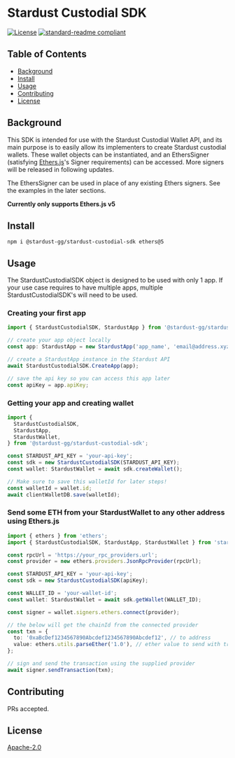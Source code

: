 # Stardust Custodial SDK

<!--
![banner]()
![badge]()
![badge]()
-->

[![License](https://img.shields.io/badge/License-Apache_2.0-blue.svg)](https://opensource.org/licenses/Apache-2.0)
[![standard-readme compliant](https://img.shields.io/badge/readme%20style-standard-brightgreen.svg?style=flat-square)](https://github.com/RichardLitt/standard-readme)

## Table of Contents

- [Background](#background)
- [Install](#install)
- [Usage](#usage)
- [Contributing](#contributing)
- [License](#license)

## Background

This SDK is intended for use with the Stardust Custodial Wallet API, and its main purpose is to easily allow its implementers to create Stardust custodial wallets. These wallet objects can be instantiated, and an EthersSigner (satisfying [Ethers.js](https://docs.ethers.org/v5/api/signer/#Signer)'s Signer requirements) can be accessed. More signers will be released in following updates.

The EthersSigner can be used in place of any existing Ethers signers. See the examples in the later sections.

**Currently only supports Ethers.js v5**

## Install

```
npm i @stardust-gg/stardust-custodial-sdk ethers@5
```

## Usage

The StardustCustodialSDK object is designed to be used with only 1 app. If your use case requires to have multiple apps, multiple StardustCustodialSDK's will need to be used.

### Creating your first app

```ts
import { StardustCustodialSDK, StardustApp } from '@stardust-gg/stardust-custodial-sdk';

// create your app object locally
const app: StardustApp = new StardustApp('app_name', 'email@address.xyz', 'optional_description');

// create a StardustApp instance in the Stardust API
await StardustCustodialSDK.CreateApp(app);

// save the api key so you can access this app later
const apiKey = app.apiKey;
```

### Getting your app and creating wallet

```ts
import {
  StardustCustodialSDK,
  StardustApp,
  StardustWallet,
} from '@stardust-gg/stardust-custodial-sdk';

const STARDUST_API_KEY = 'your-api-key';
const sdk = new StardustCustodialSDK(STARDUST_API_KEY);
const wallet: StardustWallet = await sdk.createWallet();

// Make sure to save this walletId for later steps!
const walletId = wallet.id;
await clientWalletDB.save(walletId);
```

### Send some ETH from your StardustWallet to any other address using Ethers.js

```ts
import { ethers } from 'ethers';
import { StardustCustodialSDK, StardustApp, StardustWallet } from 'stardust-custodial-sdk';

const rpcUrl = 'https://your_rpc_providers.url';
const provider = new ethers.providers.JsonRpcProvider(rpcUrl);

const STARDUST_API_KEY = 'your-api-key';
const sdk = new StardustCustodialSDK(apiKey);

const WALLET_ID = 'your-wallet-id';
const wallet: StardustWallet = await sdk.getWallet(WALLET_ID);

const signer = wallet.signers.ethers.connect(provider);

// the below will get the chainId from the connected provider
const txn = {
  to: '0xaBcDef1234567890Abcdef1234567890Abcdef12', // to address
  value: ethers.utils.parseEther('1.0'), // ether value to send with transaction
};

// sign and send the transaction using the supplied provider
await signer.sendTransaction(txn);
```

## Contributing

PRs accepted.

## License

[Apache-2.0](./LICENSE.md)
